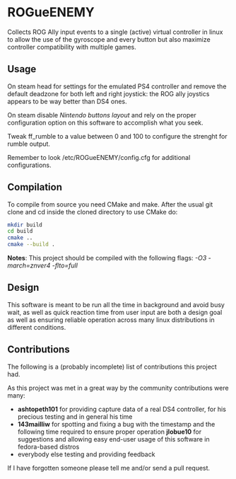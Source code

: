 # ROGueENEMY
Collects ROG Ally input events to a single (active) virtual controller in linux to allow the use of the gyroscope and every button but also maximize controller compatibility with multiple games.

## Usage
On steam head for settings for the emulated PS4 controller and remove the default deadzone for both left and right joystick: the ROG ally joystics appears to be way better than DS4 ones.

On steam disable *Nintendo buttons layout* and rely on the proper configuration option on this software to accomplish what you seek.

Tweak ff_rumble to a value between 0 and 100 to configure the strenght for rumble output.

Remember to look /etc/ROGueENEMY/config.cfg for additional configurations.

## Compilation
To compile from source you need CMake and make. After the usual git clone and cd inside the cloned directory to use CMake do:

```sh
mkdir build
cd build
cmake ..
cmake --build .
```

__Notes__: This project should be compiled with the following flags: *-O3 -march=znver4 -flto=full*

## Design
This software is meant to be run all the time in background and avoid busy wait, as well as quick reaction time from user input are both a design goal as well as ensuring reliable operation across many linux distributions in different conditions.

## Contributions
The following is a (probably incomplete) list of contributions this project had.

As this project was met in a great way by the community contributions were many:
  - __ashtopeth101__ for providing capture data of a real DS4 controller, for his precious testing and in general his time
  - __143mailliw__ for spotting and fixing a bug with the timestamp and the following time required to ensure proper operation
  __jlobue10__ for suggestions and allowing easy end-user usage of this software in fedora-based distros
  - everybody else testing and providing feedback

If I have forgotten someone please tell me and/or send a pull request.
